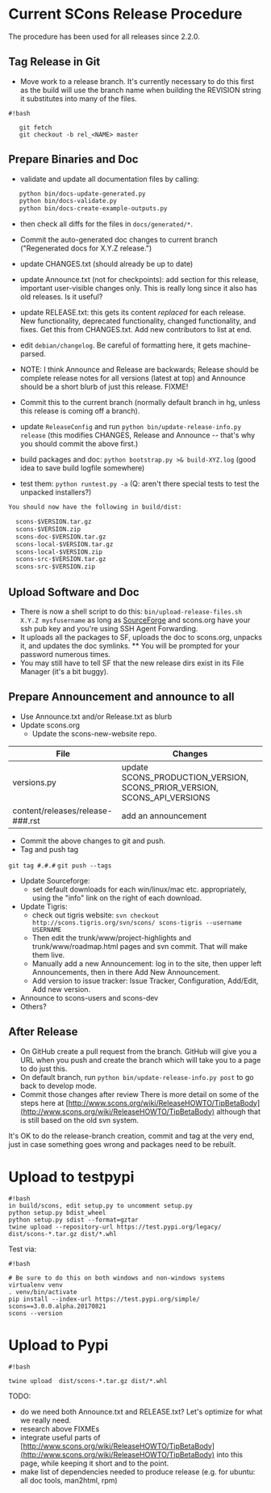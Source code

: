 # Current SCons Release Procedure

The procedure has been used for all releases since 2.2.0. 

## Tag Release in Git

* Move work to a release branch. It's currently necessary to do this first as the build will use the branch name when building the REVISION string it substitutes into many of the files.


```
#!bash

   git fetch 
   git checkout -b rel_<NAME> master
```


## Prepare Binaries and Doc

* validate and update all documentation files by calling: 

```txt
   python bin/docs-update-generated.py
   python bin/docs-validate.py
   python bin/docs-create-example-outputs.py
```
* then check all diffs for the files in `docs/generated/*`.

* Commit the auto-generated doc changes to current branch ("Regenerated docs for X.Y.Z release.") 
* update CHANGES.txt (should already be up to date) 
* update Announce.txt (not for checkpoints): add section for this release, important user-visible changes only.  This is really long since it also has old releases.  Is it useful? 
* update RELEASE.txt: this gets its content *replaced* for each release.  New functionality, deprecated functionality, changed functionality, and fixes.  Get this from CHANGES.txt.  Add new contributors to list at end. 
* edit `debian/changelog`. Be careful of formatting here, it gets machine-parsed. 
* NOTE: I think Announce and Release are backwards; Release should be complete release notes for all versions (latest at top) and Announce should be a short blurb of just this release.  FIXME! 
* Commit this to the current branch (normally default branch in hg, unless this release is coming off a branch). 
* update `ReleaseConfig` and run `python bin/update-release-info.py release` (this modifies CHANGES, Release and Announce -- that's why you should commit the above first.) 
* build packages and doc: `python bootstrap.py >& build-XYZ.log` (good idea to save build logfile somewhere) 
* test them: `python runtest.py -a` (Q: aren't there special tests to test the unpacked installers?) 

```txt
You should now have the following in build/dist: 

  scons-$VERSION.tar.gz
  scons-$VERSION.zip
  scons-doc-$VERSION.tar.gz
  scons-local-$VERSION.tar.gz
  scons-local-$VERSION.zip
  scons-src-$VERSION.tar.gz
  scons-src-$VERSION.zip
```


## Upload Software and Doc

* There is now a shell script to do this: `bin/upload-release-files.sh X.Y.Z mysfusername` as long as [SourceForge](SourceForge) and scons.org have your ssh pub key and you're using SSH Agent Forwarding. 
* It uploads all the packages to SF, uploads the doc to scons.org, unpacks it, and updates the doc symlinks.
** You will be prompted for your password numerous times. 
* You may still have to tell SF that the new release dirs exist in its File Manager (it's a bit buggy). 

## Prepare Announcement and announce to all

* Use Announce.txt and/or Release.txt as blurb 
* Update scons.org
  * Update the scons-new-website repo.  

| File   | Changes  |
|---|---|
| versions.py  | update SCONS_PRODUCTION_VERSION, SCONS_PRIOR_VERSION, SCONS_API_VERSIONS  |
| content/releases/release-###.rst | add an announcement |


* Commit the above changes to git and push. 
* Tag and push tag

`git tag #.#.#`
`git push --tags`

* Update Sourceforge: 
   * set default downloads for each win/linux/mac etc. appropriately, using the "info" link on the right of each download. 
* Update Tigris: 
   * check out tigris website: `svn checkout http://scons.tigris.org/svn/scons/ scons-tigris --username USERNAME` 
   * Then edit the trunk/www/project-highlights and trunk/www/roadmap.html pages and svn commit.  That will make them live. 
   * Manually add a new Announcement: log in to the site, then upper left Announcements, then in there Add New Announcement. 
   * Add version to issue tracker: Issue Tracker, Configuration, Add/Edit, Add new version. 
* Announce to scons-users and scons-dev 
* Others? 

## After Release

* On GitHub create a pull request from the branch. GitHub will give you a URL when you push and create the branch which will take you to a page to do just this.
* On default branch, run `python bin/update-release-info.py post` to go back to develop mode. 
* Commit those changes after review 
There is more detail on some of the steps here at [http://www.scons.org/wiki/ReleaseHOWTO/TipBetaBody](http://www.scons.org/wiki/ReleaseHOWTO/TipBetaBody) although that is still based on the old svn system. 

It's OK to do the release-branch creation, commit and tag at the very end, just in case something goes wrong and packages need to be rebuilt. 

# Upload to testpypi #

```
#!bash
in build/scons, edit setup.py to uncomment setup.py
python setup.py bdist_wheel
python setup.py sdist --format=gztar
twine upload --repository-url https://test.pypi.org/legacy/ dist/scons-*.tar.gz dist/*.whl
```

Test via:

```
#!bash

# Be sure to do this on both windows and non-windows systems
virtualenv venv
. venv/bin/activate
pip install --index-url https://test.pypi.org/simple/ scons==3.0.0.alpha.20170821
scons --version
```

# Upload to Pypi #

```
#!bash

twine upload  dist/scons-*.tar.gz dist/*.whl
```









TODO: 

* do we need both Announce.txt and RELEASE.txt?  Let's optimize for what we really need. 
* research above FIXMEs 
* integrate useful parts of [http://www.scons.org/wiki/ReleaseHOWTO/TipBetaBody](http://www.scons.org/wiki/ReleaseHOWTO/TipBetaBody) into this page, while keeping it short and to the point. 
* make list of dependencies needed to produce release (e.g. for ubuntu: all doc tools, man2html, rpm)